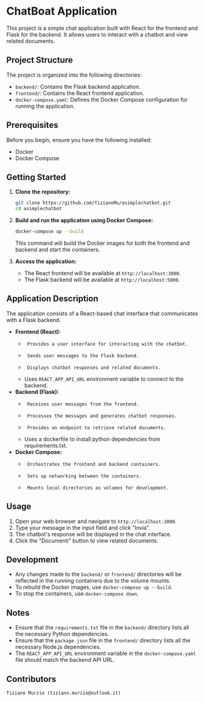 # ChatBoat Application

This project is a simple chat application built with React for the frontend and Flask for the backend. It allows users to interact with a chatbot and view related documents.

## Project Structure

The project is organized into the following directories:

-   `backend/`: Contains the Flask backend application.
-   `frontend/`: Contains the React frontend application.
-   `docker-compose.yaml`: Defines the Docker Compose configuration for running the application.

## Prerequisites

Before you begin, ensure you have the following installed:

-   Docker
-   Docker Compose

## Getting Started

1.  **Clone the repository:**

    ```bash
    git clone https://github.com/TizianoMu/asimplechatbot.git
    cd asimplechatbot
    ```

2.  **Build and run the application using Docker Compose:**

    ```bash
    docker-compose up --build
    ```

    This command will build the Docker images for both the frontend and backend and start the containers.

3.  **Access the application:**

    -   The React frontend will be available at `http://localhost:3000`.
    -   The Flask backend will be available at `http://localhost:5000`.

## Application Description

The application consists of a React-based chat interface that communicates with a Flask backend.

-   **Frontend (React):**
    -      Provides a user interface for interacting with the chatbot.
    -      Sends user messages to the Flask backend.
    -      Displays chatbot responses and related documents.
    -   Uses `REACT_APP_API_URL` environment variable to connect to the backend.
-   **Backend (Flask):**
    -      Receives user messages from the frontend.
    -      Processes the messages and generates chatbot responses.
    -      Provides an endpoint to retrieve related documents.
    -   Uses a dockerfile to install python dependencies from requirements.txt.
-   **Docker Compose:**
    -      Orchestrates the frontend and backend containers.
    -      Sets up networking between the containers.
    -      Mounts local directories as volumes for development.
## Usage

1.  Open your web browser and navigate to `http://localhost:3000`.
2.  Type your message in the input field and click "Invia".
3.  The chatbot's response will be displayed in the chat interface.
4.  Click the "Documenti" button to view related documents.

## Development

-   Any changes made to the `backend/` or `frontend/` directories will be reflected in the running containers due to the volume mounts.
-   To rebuild the Docker images, use `docker-compose up --build`.
-   To stop the containers, use `docker-compose down`.

## Notes

-   Ensure that the `requirements.txt` file in the `backend/` directory lists all the necessary Python dependencies.
-   Ensure that the `package.json` file in the `frontend/` directory lists all the necessary Node.js dependencies.
-   The `REACT_APP_API_URL` environment variable in the `docker-compose.yaml` file should match the backend API URL.

## Contributors
    Tiziano Murzio (tiziano.murzio@outlook.it)
